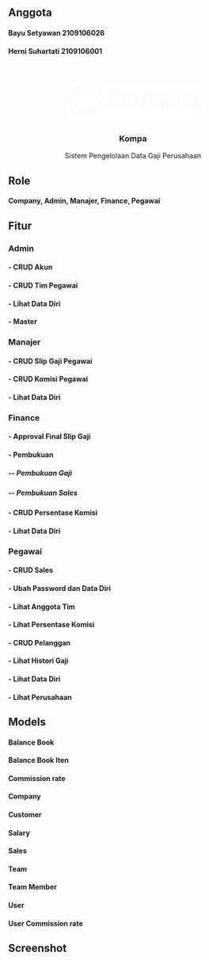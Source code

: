 <br />

## Anggota
#### Bayu Setyawan 2109106026
#### Herni Suhartati 2109106001
<br />


<!-- PROJECT LOGO -->
<br />
<div align="center">
  <a href="https://github.com/othneildrew/Best-README-Template">
    <img src="./public/assets/images/logo_white.png" height="80">
  </a>

  <h3 align="center">Kompa</h3>

  <p align="center">
    Sistem Pengelolaan Data Gaji Perusahaan
    <br />
  </p>
</div>

## Role
#### Company, Admin, Manajer, Finance, Pegawai

## Fitur
### Admin
#### - CRUD Akun
#### - CRUD Tim Pegawai
#### - Lihat Data Diri
#### - Master
### Manajer
#### - CRUD Slip Gaji Pegawai
#### - CRUD Komisi Pegawai
#### - Lihat Data Diri
### Finance
#### - Approval Final Slip Gaji
#### - Pembukuan
##### -- Pembukuan Gaji
##### -- Pembukuan Sales
#### - CRUD Persentase Komisi
#### - Lihat Data Diri
### Pegawai
#### - CRUD Sales
#### - Ubah Password dan Data Diri
#### - Lihat Anggota Tim
#### - Lihat Persentase Komisi
#### - CRUD Pelanggan
#### - Lihat Histori Gaji
#### - Lihat Data Diri
#### - Lihat Perusahaan

## Models
#### Balance Book
#### Balance Book Iten
#### Commission rate
#### Company
#### Customer
#### Salary
#### Sales
#### Team
#### Team Member
#### User
#### User Commission rate


<!-- ABOUT THE PROJECT -->
## Screenshot


